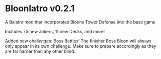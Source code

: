 # Bloonlatro v0.2.1

A Balatro mod that incorporates Bloons Tower Defense into the base game

Includes 75 new Jokers, 11 new Decks, and more!

Added new challenges: Boss Battles!
The finisher Boss Bloon will always only appear in its own challenge. Make sure to prepare accordingly as they are far harder than any other blind.